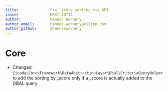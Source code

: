 ```yaml
---
title:              Fix _score sorting via API
issue:              NEXT-10713
author:             Hannes Wernery
author_email:       hannes.wernery@viison.com
author_github:      @hanneswernery
---
```

# Core
* Changed `Cicada\Core\Framework\DataAbstractionLayer\Dbal\CriteriaQueryHelper` to add the sorting by _score only if a _score is actually added to the DBAL query

